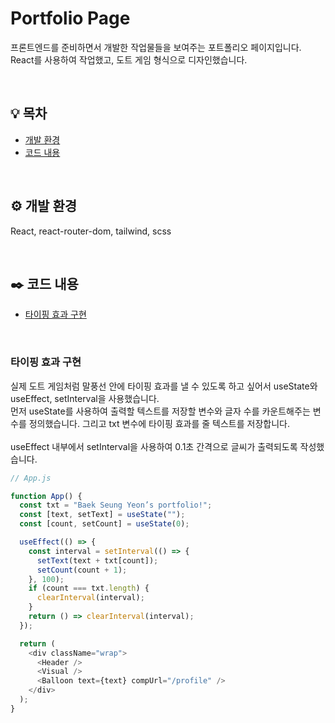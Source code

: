 # Portfolio Page

프론트엔드를 준비하면서 개발한 작업물들을 보여주는 포트폴리오 페이지입니다. <br>
React를 사용하여 작업했고, 도트 게임 형식으로 디자인했습니다.

<br>

## 💡 목차
- [개발 환경](#개발-환경) <br>
- [코드 내용](#코드-내용)

<br>

## ⚙️ 개발 환경

React, react-router-dom, tailwind, scss

<br>

## ✒️ 코드 내용
- [타이핑 효과 구현](#타이핑-효과-구현) 

<br>

### 타이핑 효과 구현

실제 도트 게임처럼 말풍선 안에 타이핑 효과를 낼 수 있도록 하고 싶어서 useState와 useEffect, setInterval을 사용했습니다.<br>
먼저 useState를 사용하여 출력할 텍스트를 저장할 변수와 글자 수를 카운트해주는 변수를 정의했습니다. 그리고 txt 변수에 타이핑 효과를 줄 텍스트를 저장합니다.<br>
<br>
useEffect 내부에서 setInterval을 사용하여 0.1초 간격으로 글씨가 출력되도록 작성했습니다.<br>

```js
// App.js

function App() {
  const txt = "Baek Seung Yeon’s portfolio!";
  const [text, setText] = useState("");
  const [count, setCount] = useState(0);

  useEffect(() => {
    const interval = setInterval(() => {
      setText(text + txt[count]);
      setCount(count + 1);
    }, 100);
    if (count === txt.length) {
      clearInterval(interval);
    }
    return () => clearInterval(interval);
  });

  return (
    <div className="wrap">
      <Header />
      <Visual />
      <Balloon text={text} compUrl="/profile" />
    </div>
  );
}
```

<br>

